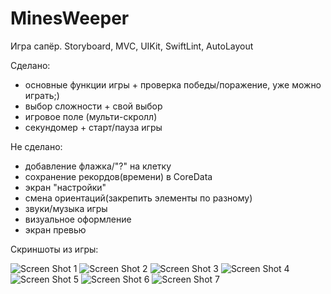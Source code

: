 # MinesWeeper
Игра сапёр.
Storyboard, MVC, UIKit, SwiftLint, AutoLayout

Сделано: 
+ основные функции игры + проверка победы/поражение, уже можно играть;)
+ выбор сложности + свой выбор
+ игровое поле (мульти-скролл)
+ секундомер + старт/пауза игры

Не сделано:
- добавление флажка/"?" на клетку
- сохранение рекордов(времени) в CoreData
- экран "настройки"
- смена ориентаций(закрепить элементы по разному)
- звуки/музыка игры
- визуальное оформление
- экран превью

Скриншоты из игры:

![Screen Shot 1](https://user-images.githubusercontent.com/103942973/221169185-c98804e4-88fa-4875-b4fe-e7bb06f85448.png)
![Screen Shot 2](https://user-images.githubusercontent.com/103942973/221169188-14f291bd-aabc-45f6-803a-c37eb5ba69d0.png)
![Screen Shot 3](https://user-images.githubusercontent.com/103942973/221169189-4059067f-6018-458d-80b7-8ede3b8242aa.png)
![Screen Shot 4](https://user-images.githubusercontent.com/103942973/221169191-b09c1d60-e220-4c0f-b313-038bde4287f8.png)
![Screen Shot 5](https://user-images.githubusercontent.com/103942973/221169195-08f2086a-aa3b-48f8-bd37-4024881d255b.png)
![Screen Shot 6](https://user-images.githubusercontent.com/103942973/221169198-28b97b57-5d7a-46aa-9a08-2230429e0967.png)
![Screen Shot 7](https://user-images.githubusercontent.com/103942973/221169199-9aec95f5-e3ce-476f-9133-bd2fb5a4b83f.png)
